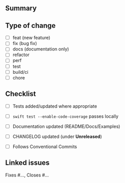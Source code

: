 ## Summary

<!-- What does this PR change? A clear, concise description. -->

## Type of change
- [ ] feat (new feature)
- [ ] fix (bug fix)
- [ ] docs (documentation only)
- [ ] refactor
- [ ] perf
- [ ] test
- [ ] build/ci
- [ ] chore

## Checklist
- [ ] Tests added/updated where appropriate
- [ ] `swift test --enable-code-coverage` passes locally
- [ ] Documentation updated (README/Docs/Examples)
- [ ] CHANGELOG updated (under **Unreleased**)
- [ ] Follows Conventional Commits


## Linked issues
Fixes #..., Closes #...
